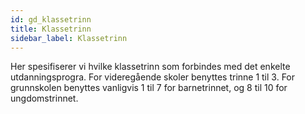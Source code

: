 ```yaml
---
id: gd_klassetrinn
title: Klassetrinn
sidebar_label: Klassetrinn
---
```


Her spesifiserer vi hvilke klassetrinn som forbindes med det enkelte utdanningsprogra. For videregående skoler benyttes trinne 1 til 3. For grunnskolen benyttes vanligvis 1 til 7 for barnetrinnet, og 8 til 10 for ungdomstrinnet.
